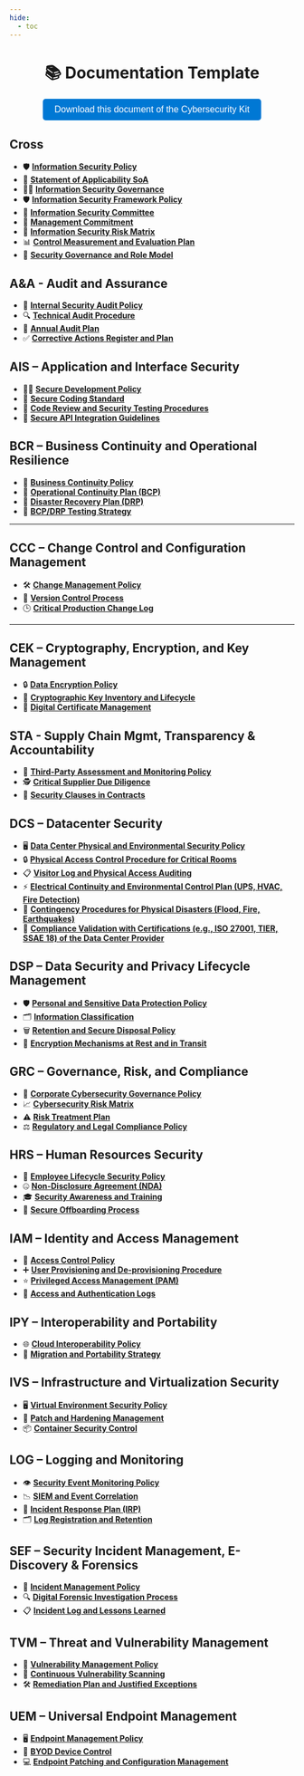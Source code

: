 ```yaml
---
hide:
  - toc
---
```


<div align="center">
  <h1>📚 Documentation Template</h1>
</div>

<div align="center">
  <div align="center">
    <a href="https://divisioncero.com/home/cybersecurity-kit" target="_blank" style="text-decoration: none;">
      <button style="background-color: #0078D4; color: white; border: none; padding: 10px 20px; font-size: 16px; border-radius: 5px; cursor: pointer;">
        Download this document of the Cybersecurity Kit
      </button>
    </a>
  </div>
</div>

## Cross

<div class="grid cards" markdown>

- 🛡️ __[Information Security Policy]__
- 📡 __[Statement of Applicability SoA]__
- 👨‍💼 __[Information Security Governance]__
- 🛡️ __[Information Security Framework Policy]__
- 👥 __[Information Security Committee]__
- 📜 __[Management Commitment]__
- 📄 __[Information Security Risk Matrix]__
- 📊 __[Control Measurement and Evaluation Plan]__
- 👔 __[Security Governance and Role Model]__

</div>

  [Information Security Policy]: information-security-policy.md
  [Statement of Applicability SoA]: statement-of-applicability-SoA.md
  [Information Security Governance]: information-security-governance.md
  [Information Security Framework Policy]: information-security-framework-policy.md  
  [Information Security Committee]: information-security-committee.md  
  [Management Commitment]: management-commitment.md
  [Information Security Risk Matrix]: information-security-risk-matrix.md
  [Control Measurement and Evaluation Plan]: control-measurement-evaluation-plan.md
  [Security Governance and Role Model]: security-governance-role-model.md


## A&A - Audit and Assurance

<div class="grid cards" markdown>

- 📝 __[Internal Security Audit Policy]__
- 🔍 __[Technical Audit Procedure]__
- 📅 __[Annual Audit Plan]__
- ✅ __[Corrective Actions Register and Plan]__

</div>

[Internal Security Audit Policy]: internal-security-audit-policy.md  
[Technical Audit Procedure]: technical-audit-procedure.md  
[Annual Audit Plan]: annual-audit-plan.md  
[Corrective Actions Register and Plan]: corrective-actions-register-plan.md


## AIS – Application and Interface Security

<div class="grid cards" markdown>

- 👨‍💻 __[Secure Development Policy]__
- 🧩 __[Secure Coding Standard]__
- 👀 __[Code Review and Security Testing Procedures]__
- 🔗 __[Secure API Integration Guidelines]__

</div>

[Secure Development Policy]: secure-development-policy.md  
[Secure Coding Standard]: secure-coding-standard.md  
[Code Review and Security Testing Procedures]: code-review-security-testing.md  
[Secure API Integration Guidelines]: secure-api-integration-guidelines.md  


## BCR – Business Continuity and Operational Resilience

<div class="grid cards" markdown>

- 🛟 __[Business Continuity Policy]__
- 🔄 __[Operational Continuity Plan (BCP)]__
- 💾 __[Disaster Recovery Plan (DRP)]__
- 🧪 __[BCP/DRP Testing Strategy]__

</div>

[Business Continuity Policy]: business-continuity-policy.md  
[Operational Continuity Plan (BCP)]: operational-continuity-plan.md  
[Disaster Recovery Plan (DRP)]: disaster-recovery-plan.md  
[BCP/DRP Testing Strategy]: bcp-drp-testing-strategy.md  

---

## CCC – Change Control and Configuration Management

<div class="grid cards" markdown>

- 🛠️ __[Change Management Policy]__
- 🌿 __[Version Control Process]__
- 🕒 __[Critical Production Change Log]__

</div>

[Change Management Policy]: change-management-policy.md  
[Version Control Process]: version-control-process.md  
[Critical Production Change Log]: critical-production-change-log.md  

---

## CEK – Cryptography, Encryption, and Key Management

<div class="grid cards" markdown>

- 🔒 __[Data Encryption Policy]__
- 🔑 __[Cryptographic Key Inventory and Lifecycle]__
- 📜 __[Digital Certificate Management]__

</div>

[Data Encryption Policy]: data-encryption-policy.md  
[Cryptographic Key Inventory and Lifecycle]: cryptographic-key-inventory.md  
[Digital Certificate Management]: digital-certificate-management.md  


## STA - Supply Chain Mgmt, Transparency & Accountability

<div class="grid cards" markdown>

- 🤝 __[Third-Party Assessment and Monitoring Policy]__
- 🕵️ __[Critical Supplier Due Diligence]__
- 📜 __[Security Clauses in Contracts]__

</div>

[Third-Party Assessment and Monitoring Policy]: third-party-assessment-policy.md  
[Critical Supplier Due Diligence]: critical-supplier-due-diligence.md  
[Security Clauses in Contracts]: security-clauses-in-contracts.md  


## DCS – Datacenter Security

<div class="grid cards" markdown>

- 🖥️ __[Data Center Physical and Environmental Security Policy]__
- 🔒 __[Physical Access Control Procedure for Critical Rooms]__
- 📋 __[Visitor Log and Physical Access Auditing]__
- ⚡ __[Electrical Continuity and Environmental Control Plan (UPS, HVAC, Fire Detection)]__
- 🚨 __[Contingency Procedures for Physical Disasters (Flood, Fire, Earthquakes)]__
- 🏅 __[Compliance Validation with Certifications (e.g., ISO 27001, TIER, SSAE 18) of the Data Center Provider]__

</div>

[Data Center Physical and Environmental Security Policy]: documents/datacenter-physical-security-policy.md  
[Physical Access Control Procedure for Critical Rooms]: documents/physical-access-control.md  
[Visitor Log and Physical Access Auditing]: documents/visitor-log-access.md  
[Electrical Continuity and Environmental Control Plan (UPS, HVAC, Fire Detection)]: documents/electrical-continuity-plan.md  
[Contingency Procedures for Physical Disasters (Flood, Fire, Earthquakes)]: documents/contingency-disasters.md  
[Compliance Validation with Certifications (e.g., ISO 27001, TIER, SSAE 18) of the Data Center Provider]: documents/compliance-certifications.md  


## DSP – Data Security and Privacy Lifecycle Management

<div class="grid cards" markdown>

- 🛡️ __[Personal and Sensitive Data Protection Policy]__
- 🗂️ __[Information Classification]__
- 🗑️ __[Retention and Secure Disposal Policy]__
- 🔐 __[Encryption Mechanisms at Rest and in Transit]__

</div>

[Personal and Sensitive Data Protection Policy]: personal-data-protection-policy.md  
[Information Classification]: information-classification.md  
[Retention and Secure Disposal Policy]: retention-and-disposal-policy.md  
[Encryption Mechanisms at Rest and in Transit]: encryption-mechanisms.md  


## GRC – Governance, Risk, and Compliance

<div class="grid cards" markdown>

- 🏢 __[Corporate Cybersecurity Governance Policy]__
- 📈 __[Cybersecurity Risk Matrix]__
- ⚠️ __[Risk Treatment Plan]__
- ⚖️ __[Regulatory and Legal Compliance Policy]__

</div>

[Corporate Cybersecurity Governance Policy]: corporate-cybersecurity-governance.md  
[Cybersecurity Risk Matrix]: cybersecurity-risk-matrix.md  
[Risk Treatment Plan]: risk-treatment-plan.md  
[Regulatory and Legal Compliance Policy]: regulatory-compliance-policy.md  


## HRS – Human Resources Security

<div class="grid cards" markdown>

- 👷 __[Employee Lifecycle Security Policy]__
- 🤐 __[Non-Disclosure Agreement (NDA)]__
- 🎓 __[Security Awareness and Training]__
- 🚪 __[Secure Offboarding Process]__

</div>

[Employee Lifecycle Security Policy]: employee-lifecycle-security-policy.md  
[Non-Disclosure Agreement (NDA)]: nda.md  
[Security Awareness and Training]: security-awareness-training.md  
[Secure Offboarding Process]: secure-offboarding-process.md  


## IAM – Identity and Access Management

<div class="grid cards" markdown>

- 🔑 __[Access Control Policy]__
- ➕ __[User Provisioning and De-provisioning Procedure]__
- ⭐ __[Privileged Access Management (PAM)]__
- 📜 __[Access and Authentication Logs]__

</div>

[Access Control Policy]: access-control-policy.md  
[User Provisioning and De-provisioning Procedure]: user-provisioning-procedure.md  
[Privileged Access Management (PAM)]: privileged-access-management.md  
[Access and Authentication Logs]: access-authentication-logs.md  


## IPY – Interoperability and Portability

<div class="grid cards" markdown>

- 🌐 __[Cloud Interoperability Policy]__
- 🚚 __[Migration and Portability Strategy]__

</div>

[Cloud Interoperability Policy]: cloud-interoperability-policy.md  
[Migration and Portability Strategy]: migration-portability-strategy.md  


## IVS – Infrastructure and Virtualization Security

<div class="grid cards" markdown>

- 🖥️ __[Virtual Environment Security Policy]__
- 🐞 __[Patch and Hardening Management]__
- 📦 __[Container Security Control]__

</div>

[Virtual Environment Security Policy]: virtual-environment-security-policy.md  
[Patch and Hardening Management]: patch-hardening-management.md  
[Container Security Control]: container-security-control.md  


## LOG – Logging and Monitoring

<div class="grid cards" markdown>

- 👁️ __[Security Event Monitoring Policy]__
- 📉 __[SIEM and Event Correlation]__
- 🐛 __[Incident Response Plan (IRP)]__
- 🗂️ __[Log Registration and Retention]__

</div>

[Security Event Monitoring Policy]: security-event-monitoring-policy.md  
[SIEM and Event Correlation]: siem-event-correlation.md  
[Incident Response Plan (IRP)]: incident-response-plan.md  
[Log Registration and Retention]: log-registration-retention.md  


## SEF – Security Incident Management, E-Discovery & Forensics

<div class="grid cards" markdown>

- 🚨 __[Incident Management Policy]__
- 🔍 __[Digital Forensic Investigation Process]__
- 📋 __[Incident Log and Lessons Learned]__

</div>

[Incident Management Policy]: incident-management-policy.md  
[Digital Forensic Investigation Process]: digital-forensic-investigation.md  
[Incident Log and Lessons Learned]: incident-log-lessons-learned.md  


## TVM – Threat and Vulnerability Management

<div class="grid cards" markdown>

- 🐞 __[Vulnerability Management Policy]__
- 🔄 __[Continuous Vulnerability Scanning]__
- 🛠️ __[Remediation Plan and Justified Exceptions]__

</div>

[Vulnerability Management Policy]: vulnerability-management-policy.md  
[Continuous Vulnerability Scanning]: continuous-vulnerability-scanning.md  
[Remediation Plan and Justified Exceptions]: remediation-plan-exceptions.md  


## UEM – Universal Endpoint Management

<div class="grid cards" markdown>

- 🖥️ __[Endpoint Management Policy]__
- 📱 __[BYOD Device Control]__
- 💻 __[Endpoint Patching and Configuration Management]__

</div>

[Endpoint Management Policy]: endpoint-management-policy.md  
[BYOD Device Control]: byod-device-control.md  
[Endpoint Patching and Configuration Management]: endpoint-patching-configuration.md  
